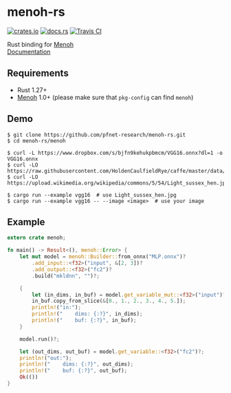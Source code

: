# menoh-rs

[![crates.io](https://img.shields.io/crates/v/menoh.svg)](https://crates.io/crates/menoh)
[![docs.rs](https://docs.rs/menoh/badge.svg)](https://docs.rs/menoh)
[![Travis CI](https://travis-ci.org/Hakuyume/menoh-rs.svg?branch=master)](https://travis-ci.org/pfnet-research/menoh-rs)

Rust binding for [Menoh](https://github.com/pfnet-research/menoh)  
[Documentation](https://docs.rs/menoh)

## Requirements
- Rust 1.27+
- [Menoh](https://github.com/pfnet-research/menoh) 1.0+
  (please make sure that `pkg-config` can find `menoh`)

## Demo

```
$ git clone https://github.com/pfnet-research/menoh-rs.git
$ cd menoh-rs/menoh

$ curl -L https://www.dropbox.com/s/bjfn9kehukpbmcm/VGG16.onnx?dl=1 -o VGG16.onnx
$ curl -LO https://raw.githubusercontent.com/HoldenCaulfieldRye/caffe/master/data/ilsvrc12/synset_words.txt
$ curl -LO https://upload.wikimedia.org/wikipedia/commons/5/54/Light_sussex_hen.jpg

$ cargo run --example vgg16  # use Light_sussex_hen.jpg
$ cargo run --example vgg16 -- --image <image>  # use your image
```

## Example

```rust
extern crate menoh;

fn main() -> Result<(), menoh::Error> {
    let mut model = menoh::Builder::from_onnx("MLP.onnx")?
        .add_input::<f32>("input", &[2, 3])?
        .add_output::<f32>("fc2")?
        .build("mkldnn", "")?;

    {
        let (in_dims, in_buf) = model.get_variable_mut::<f32>("input")?;
        in_buf.copy_from_slice(&[0., 1., 2., 3., 4., 5.]);
        println!("in:");
        println!("    dims: {:?}", in_dims);
        println!("    buf: {:?}", in_buf);
    }

    model.run()?;

    let (out_dims, out_buf) = model.get_variable::<f32>("fc2")?;
    println!("out:");
    println!("    dims: {:?}", out_dims);
    println!("    buf: {:?}", out_buf);
    Ok(())
}
```
